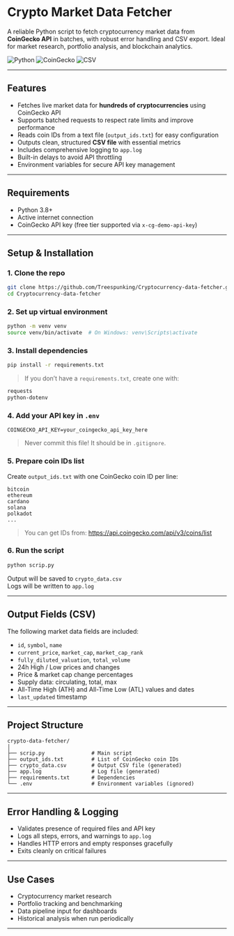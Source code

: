 # Crypto Market Data Fetcher

A reliable Python script to fetch cryptocurrency market data from **CoinGecko API** in batches, with robust error handling and CSV export. Ideal for market research, portfolio analysis, and blockchain analytics.

![Python](https://img.shields.io/badge/Python-3.8%2B-blue)
![CoinGecko](https://img.shields.io/badge/API-CoinGecko-green)
![CSV](https://img.shields.io/badge/Output-CSV-blueviolet)

---

## Features
- Fetches live market data for **hundreds of cryptocurrencies** using CoinGecko API
- Supports batched requests to respect rate limits and improve performance
- Reads coin IDs from a text file (`output_ids.txt`) for easy configuration
- Outputs clean, structured **CSV file** with essential metrics
- Includes comprehensive logging to `app.log`
- Built-in delays to avoid API throttling
- Environment variables for secure API key management

---

## Requirements
- Python 3.8+
- Active internet connection
- CoinGecko API key (free tier supported via `x-cg-demo-api-key`)

---

## Setup & Installation

### 1. Clone the repo
```bash
git clone https://github.com/Treespunking/Cryptocurrency-data-fetcher.git
cd Cryptocurrency-data-fetcher
```

### 2. Set up virtual environment
```bash
python -m venv venv
source venv/bin/activate  # On Windows: venv\Scripts\activate
```

### 3. Install dependencies
```bash
pip install -r requirements.txt
```

> If you don’t have a `requirements.txt`, create one with:
```txt
requests
python-dotenv
```

### 4. Add your API key in `.env`
```env
COINGECKO_API_KEY=your_coingecko_api_key_here
```
> Never commit this file! It should be in `.gitignore`.

### 5. Prepare coin IDs list
Create `output_ids.txt` with one CoinGecko coin ID per line:
```
bitcoin
ethereum
cardano
solana
polkadot
...
```
> You can get IDs from: https://api.coingecko.com/api/v3/coins/list

### 6. Run the script
```bash
python scrip.py
```

Output will be saved to `crypto_data.csv`  
Logs will be written to `app.log`

---

## Output Fields (CSV)
The following market data fields are included:
- `id`, `symbol`, `name`
- `current_price`, `market_cap`, `market_cap_rank`
- `fully_diluted_valuation`, `total_volume`
- 24h High / Low prices and changes
- Price & market cap change percentages
- Supply data: circulating, total, max
- All-Time High (ATH) and All-Time Low (ATL) values and dates
- `last_updated` timestamp

---

## Project Structure
```
crypto-data-fetcher/
│
├── scrip.py               # Main script
├── output_ids.txt         # List of CoinGecko coin IDs
├── crypto_data.csv        # Output CSV file (generated)
├── app.log                # Log file (generated)
├── requirements.txt       # Dependencies
└── .env                   # Environment variables (ignored)
```

---

## Error Handling & Logging
- Validates presence of required files and API key
- Logs all steps, errors, and warnings to `app.log`
- Handles HTTP errors and empty responses gracefully
- Exits cleanly on critical failures

---

## Use Cases
- Cryptocurrency market research
- Portfolio tracking and benchmarking
- Data pipeline input for dashboards
- Historical analysis when run periodically

---
